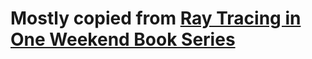 # Mostly copied from [Ray Tracing in One Weekend Book Series](https://github.com/RayTracing/raytracing.github.io)
